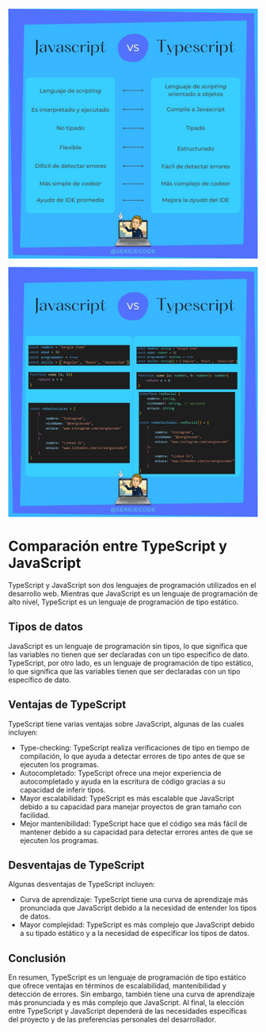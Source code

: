 ![enter image description here](https://raw.githubusercontent.com/sergiecode/comparacion-js-ts-tutorial/master/COMPARACION%20JS%20Y%20TS1.jpg)

![enter image description here](https://raw.githubusercontent.com/sergiecode/comparacion-js-ts-tutorial/master/COMPARACION%20JS%20Y%20TS2.jpg)

# Comparación entre TypeScript y JavaScript

TypeScript y JavaScript son dos lenguajes de programación utilizados en el desarrollo web. Mientras que JavaScript es un lenguaje de programación de alto nivel, TypeScript es un lenguaje de programación de tipo estático.

## Tipos de datos

JavaScript es un lenguaje de programación sin tipos, lo que significa que las variables no tienen que ser declaradas con un tipo específico de dato. TypeScript, por otro lado, es un lenguaje de programación de tipo estático, lo que significa que las variables tienen que ser declaradas con un tipo específico de dato.

## Ventajas de TypeScript

TypeScript tiene varias ventajas sobre JavaScript, algunas de las cuales incluyen:

-   Type-checking: TypeScript realiza verificaciones de tipo en tiempo de compilación, lo que ayuda a detectar errores de tipo antes de que se ejecuten los programas.
-   Autocompletado: TypeScript ofrece una mejor experiencia de autocompletado y ayuda en la escritura de código gracias a su capacidad de inferir tipos.
-   Mayor escalabilidad: TypeScript es más escalable que JavaScript debido a su capacidad para manejar proyectos de gran tamaño con facilidad.
-   Mejor mantenibilidad: TypeScript hace que el código sea más fácil de mantener debido a su capacidad para detectar errores antes de que se ejecuten los programas.

## Desventajas de TypeScript

Algunas desventajas de TypeScript incluyen:

-   Curva de aprendizaje: TypeScript tiene una curva de aprendizaje más pronunciada que JavaScript debido a la necesidad de entender los tipos de datos.
-   Mayor complejidad: TypeScript es más complejo que JavaScript debido a su tipado estático y a la necesidad de especificar los tipos de datos.

## Conclusión

En resumen, TypeScript es un lenguaje de programación de tipo estático que ofrece ventajas en términos de escalabilidad, mantenibilidad y detección de errores. Sin embargo, también tiene una curva de aprendizaje más pronunciada y es más complejo que JavaScript. Al final, la elección entre TypeScript y JavaScript dependerá de las necesidades específicas del proyecto y de las preferencias personales del desarrollador.

